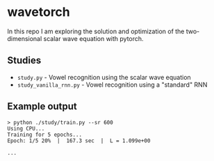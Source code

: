 # wavetorch

In this repo I am exploring the solution and optimization of the two-dimensional scalar wave equation with pytorch.

## Studies

 * `study.py` - Vowel recognition using the scalar wave equation
 * `study_vanilla_rnn.py` - Vowel recognition using a "standard" RNN

## Example output

```
> python ./study/train.py --sr 600
Using CPU...
Training for 5 epochs...
Epoch: 1/5 20%  |  167.3 sec  |  L = 1.099e+00

...

```